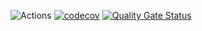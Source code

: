 ![Actions](https://github.com/rezyfr/Dicoding-MADE/actions/workflows/actions.yml/badge.svg)
[![codecov](https://codecov.io/gh/rezyfr/Dicoding-MADE/branch/main/graph/badge.svg?token=NZBFVBURJQ)](https://codecov.io/gh/rezyfr/Dicoding-MADE)
[![Quality Gate Status](https://sonarcloud.io/api/project_badges/measure?project=rezyfr_Dicoding-MADE&metric=alert_status)](https://sonarcloud.io/dashboard?id=rezyfr_Dicoding-MADE)
